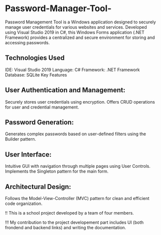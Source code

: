 # Password-Manager-Tool-
Password Management Tool is a Windows application designed to securely manage user credentials for various websites and services. Developed using Visual Studio 2019 in C#, this Windows Forms application (.NET Framework) provides a centralized and secure environment for storing and accessing passwords.

## Technologies Used
IDE: Visual Studio 2019
Language: C#
Framework: .NET Framework
Database: SQLite
Key Features

## User Authentication and Management:
Securely stores user credentials using encryption.
Offers CRUD operations for user and credential management.

## Password Generation:
Generates complex passwords based on user-defined filters using the Builder pattern.

## User Interface:

Intuitive GUI with navigation through multiple pages using User Controls.
Implements the Singleton pattern for the main form.

## Architectural Design:
Follows the Model-View-Controller (MVC) pattern for clean and efficient code organization.

!! This is a school project developed by a team of four members.

!!! My contribution to the project developement part includes UI (both frondend and backend links) and writing the documentation.
